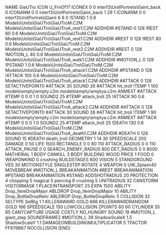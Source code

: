 NAME GiaUTro
ICON U_FrnOf17
ICONEX 0 0 interf3\UnitPortrets\Gaint_back 0
ICONANM 0 0 interf3\UnitPortrets\Gaint_back 1 29 1
ICONANM 0 0 interf3\UnitPortrets\Gaint 6 6 0
!STAND          1 0.6  Models\Units\GiaUTro\GiaUTroM.C2M Models\Units\GiaUTro\GiaUTroA_rest1.C2M
ADDHDIR #STAND 0 128
!REST          80 0.6  Models\Units\GiaUTro\GiaUTroM.C2M Models\Units\GiaUTro\GiaUTroA_rest1.C2M
ADDHDIR #REST 0 128
!REST          80 0.6  Models\Units\GiaUTro\GiaUTroM.C2M Models\Units\GiaUTro\GiaUTroA_rest2.C2M
ADDHDIR #REST 0 128
!MOTION_L      40 0.6  Models\Units\GiaUTro\GiaUTroM.C2M Models\Units\GiaUTro\GiaUTroA_walk1.C2M
ADDHDIR #MOTION_L 0 128
!PSTAND        1  0.6  Models\Units\GiaUTro\GiaUTroM.C2M Models\Units\GiaUTro\GiaUTroA_attack1.C2M
ADDHDIR #PSTAND 0 128 
!ATTACK        100 0.6  Models\Units\GiaUTro\GiaUTroM.C2M Models\Units\GiaUTro\GiaUTroA_attack1.C2M
ADDHDIR #ATTACK 0 128
SETACTIVEPOINT0 #ATTACK 30
SOUND 26 #ATTACK hit_troll
!TEMP  1 100 models\empty\empty.c2m models\empty\emptya.c2m
ANMEXT #ATTACK #TEMP 0 0 0 1 0
SOUND2 25 #TEMP attack_troll 25
!ATTACK        90 0.6  Models\Units\GiaUTro\GiaUTroM.C2M Models\Units\GiaUTro\GiaUTroA_attack2.C2M
ADDHDIR #ATTACK 0 128
SETACTIVEPOINT0 #ATTACK 30
SOUND 26 #ATTACK hit_troll
!TEMP  1 90 models\empty\empty.c2m models\empty\emptya.c2m
ANMEXT #ATTACK #TEMP 0 0 0 1 0
SOUND2 25 #TEMP attack_troll 25
!DEATH         130 0.6  Models\Units\GiaUTro\GiaUTroM.C2M Models\Units\GiaUTro\GiaUTroA_death1.C2M
ADDHDIR #DEATH 0 128
SOUND 15 #DEATH death_troll
GEOMETRY 1 14 30
SPEEDSCALE 200
DAMAGE   0 50
LIFE     1500
RECTANGLE 0 0 80 110
ATTACK_RADIUS 0 0 110
ATTACK_PAUSE 0 0
SEARCH_ENEMY_RADIUS 800
DET_RADIUS 0 0 8000
MATHERIAL 1 BODY
CANKILL 3 BODY BUILDING WOOD 
PRICE 1 FOOD 0
WEAPONKIND 0 crushing
BUILDSTAGES 600
VISION 5
STANDGROUND
VES 30
MOTIONSTYLE SINGLESTEP
ROTATE 4
WEAPON 0 UW_Splash40
MOVEBREAK #MOTION_L
BREAKANIMATION #REST
BREAKANIMATION #PSTAND
BREAKANIMATION #STAND
ADDSHOTRADIUS 20
PROTECTION 4 chopping 5 magical 5 piercing 8 crushing 5
UNITRADIUS 32
CANSTORM
VISITORMASK 1
PLACEINTRANSPORT 25
EXPA  1500
ABILITY Drop_ItemDropMajor
ABLDROP Drop_ItemDropMajor 10
ABILITY Drop_BottleDropRelic
ABLDROP Drop_BottleDropRelic 5
COLLISION 32
SELTYPE SelBig 1 1
KILLERAWARD             GOLD 666
KILLERAWARDRANDOM       GOLD 166
SPEEDSCALE 150
LOWCOLLISION
ZPOINTS 60 60
CYLINDER 35 85
CANTCAPTURE
USAGE COSTLY
NO_HUNGRY
SOUND 19 #MOTION_L giant_step
SOUNDFRAME2 #MOTION_L 39
ShadowScaleX 1.5
ShadowScaleY 1.1
DAMAGEONBUILDINGMULTIPLICATOR 5
TFACTOR FF676B67
NOCOLLISION
[END]
